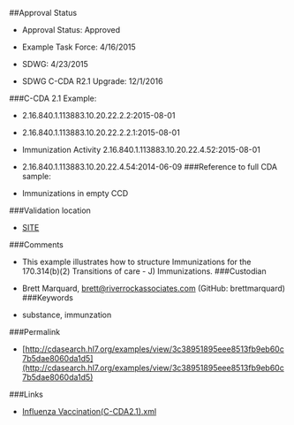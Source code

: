 ##Approval Status 

* Approval Status: Approved
* Example Task Force: 4/16/2015
* SDWG: 4/23/2015

* SDWG C-CDA R2.1 Upgrade: 12/1/2016    

###C-CDA 2.1 Example: 
 

* 2.16.840.1.113883.10.20.22.2.2:2015-08-01

* 2.16.840.1.113883.10.20.22.2.2.1:2015-08-01

* Immunization Activity 2.16.840.1.113883.10.20.22.4.52:2015-08-01

* 2.16.840.1.113883.10.20.22.4.54:2014-06-09
###Reference to full CDA sample:
* Immunizations in empty CCD


###Validation location

* [SITE](https://sitenv.org/sandbox-ccda/ccda-validator)


###Comments

* This example illustrates how to structure Immunizations for the 170.314(b)(2) Transitions of care - J) Immunizations.
###Custodian

*  Brett Marquard, brett@riverrockassociates.com (GitHub: brettmarquard)
###Keywords

* substance, immunzation 

###Permalink 

* [http://cdasearch.hl7.org/examples/view/3c38951895eee8513fb9eb60c7b5dae8060da1d5](http://cdasearch.hl7.org/examples/view/3c38951895eee8513fb9eb60c7b5dae8060da1d5)

###Links 

* [Influenza Vaccination(C-CDA2.1).xml](https://github.com/HL7/C-CDA-Examples/tree/master/Immunizations/Influenza%20Vaccination/Influenza%20Vaccination%28C-CDA2.1%29.xml)
